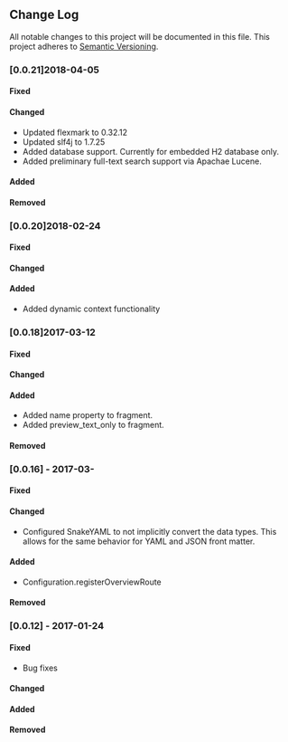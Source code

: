 ## Change Log
All notable changes to this project will be documented in this file.
This project adheres to [Semantic Versioning](http://semver.org/).

### [0.0.21]2018-04-05

#### Fixed

#### Changed
- Updated flexmark to 0.32.12
- Updated slf4j to 1.7.25
- Added database support. Currently for embedded H2 database only.
- Added preliminary full-text search support via Apachae Lucene.

#### Added

#### Removed

### [0.0.20]2018-02-24

#### Fixed

#### Changed

#### Added
- Added dynamic context functionality

### [0.0.18]2017-03-12

#### Fixed

#### Changed

#### Added
- Added name property to fragment.
- Added preview_text_only to fragment.

#### Removed

### [0.0.16] - 2017-03-

#### Fixed

#### Changed
- Configured SnakeYAML to not implicitly convert the data types. This allows for the same behavior for YAML and JSON front matter.

#### Added
- Configuration.registerOverviewRoute

#### Removed

### [0.0.12] - 2017-01-24

#### Fixed
- Bug fixes

#### Changed

#### Added

#### Removed
